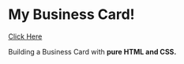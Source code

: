 # My Business Card!
[Click Here](https://jamie-chandler.github.io/business-card/)


Building a Business Card with **pure HTML and CSS.**

